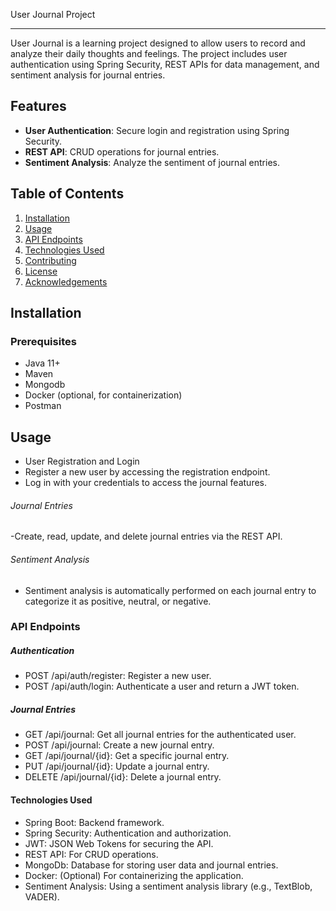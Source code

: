 User Journal Project
*****

User Journal is a learning project designed to allow users to record and analyze their daily thoughts and feelings. The project includes user authentication using Spring Security, REST APIs for data management, and sentiment analysis for journal entries.

## Features

- **User Authentication**: Secure login and registration using Spring Security.
- **REST API**: CRUD operations for journal entries.
- **Sentiment Analysis**: Analyze the sentiment of journal entries.

## Table of Contents

1. [Installation](#installation)
2. [Usage](#usage)
3. [API Endpoints](#api-endpoints)
4. [Technologies Used](#technologies-used)
5. [Contributing](#contributing)
6. [License](#license)
7. [Acknowledgements](#acknowledgements)

## Installation

### Prerequisites

- Java 11+
- Maven
- Mongodb
- Docker (optional, for containerization)
- Postman



## Usage
- User Registration and Login
- Register a new user by accessing the registration endpoint.
- Log in with your credentials to access the journal features.
###### Journal Entries
-Create, read, update, and delete journal entries via the REST API.
###### Sentiment Analysis
- Sentiment analysis is automatically performed on each journal entry to categorize it as positive, neutral, or negative.
### API Endpoints
##### Authentication
- POST /api/auth/register: Register a new user.
- POST /api/auth/login: Authenticate a user and return a JWT token.
##### Journal Entries
- GET /api/journal: Get all journal entries for the authenticated user.
- POST /api/journal: Create a new journal entry.
- GET /api/journal/{id}: Get a specific journal entry.
- PUT /api/journal/{id}: Update a journal entry.
- DELETE /api/journal/{id}: Delete a journal entry.
#### Technologies Used
- Spring Boot: Backend framework.
- Spring Security: Authentication and authorization.
- JWT: JSON Web Tokens for securing the API.
- REST API: For CRUD operations.
- MongoDb: Database for storing user data and journal entries.
- Docker: (Optional) For containerizing the application.
- Sentiment Analysis: Using a sentiment analysis library (e.g., TextBlob, VADER).
